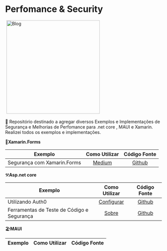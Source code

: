 # Perfomance & Security


![]()
 <img src="https://github.com/TBertuzzi/Security/blob/main/Resources/logo.png?raw=true" width="300" height="300" alt="Blog" />

🚨 Repositório destinado a agregar diversos Exemplos e Implementações de Segurança e Melhorias de Perfomance para .net core , MAUI e Xamarin.
Realizei todos os exemplos e implementações.

📱**Xamarin.Forms**

|Exemplo |Como Utilizar| Código Fonte|
| ------------------- | :------------------: |:------------------: |
|Segurança com Xamarin.Forms |[Medium](https://medium.com/@bertuzzi/o-x-do-xamarin-forms-meu-app-esta-seguro-parte-1-14095f6ed22)|[Github](https://github.com/TBertuzzi/XamarinFormsBreachDetector/)|


⚒**Asp.net core**

|Exemplo |Como Utilizar| Código Fonte|
| ------------------- | :------------------: |:------------------: |
|Utilizando Auth0 |[Configurar](https://github.com/TBertuzzi/AspNetCoreAuth0Demo/blob/main/README.md)|[Github](https://github.com/TBertuzzi/AspNetCoreAuth0Demo/)|
|Ferramentas de Teste de Código e Segurança |[Sobre](https://github.com/bertuzziness/CodeSecurityTests/blob/main/README.md)|[Github](https://github.com/bertuzziness/CodeSecurityTests/)|

🏖️**MAUI**

|Exemplo |Como Utilizar| Código Fonte|
| ------------------- | :------------------: |:------------------: |
